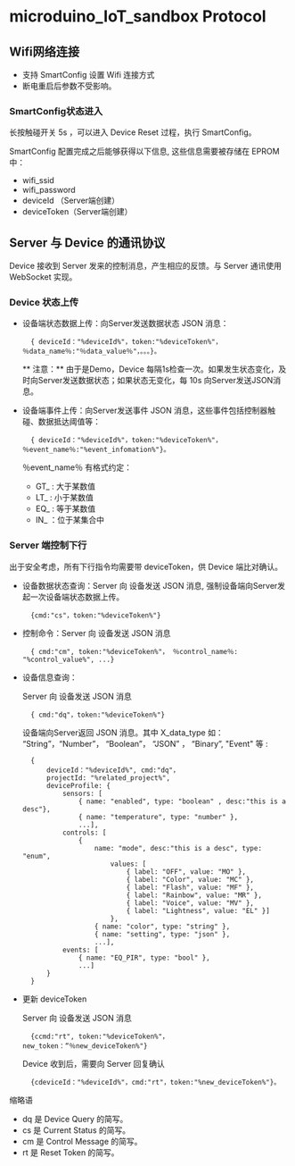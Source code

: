# microduino_IoT_sandbox Protocol

## Wifi网络连接

* 支持 SmartConfig 设置 Wifi 连接方式
* 断电重启后参数不受影响。

### SmartConfig状态进入

长按触碰开关 5s ，可以进入 Device Reset 过程，执行 SmartConfig。

SmartConfig 配置完成之后能够获得以下信息, 这些信息需要被存储在 EPROM 中：

* wifi_ssid
* wifi_password
* deviceId （Server端创建） 
* deviceToken（Server端创建）

## Server 与 Device 的通讯协议

Device 接收到 Server 发来的控制消息，产生相应的反馈。与 Server 通讯使用 WebSocket 实现。

### Device 状态上传

* 设备端状态数据上传：向Server发送数据状态 JSON 消息：

        { deviceId："%deviceId%"，token:"%deviceToken%"， ％data_name％:"％data_value％"，。。。}。

    ** 注意：** 由于是Demo，Device 每隔1s检查一次。如果发生状态变化，及时向Server发送数据状态；如果状态无变化，每 10s 向Server发送JSON消息。
    
* 设备端事件上传：向Server发送事件 JSON 消息，这些事件包括控制器触碰、数据抵达阈值等：

        { deviceId："%deviceId%"，token:"%deviceToken%"， ％event_name％:"%event_infomation%"}。

    ％event_name％ 有格式约定：
    
    * GT_ : 大于某数值
    * LT_ : 小于某数值
    * EQ_ : 等于某数值
    * IN_ ：位于某集合中

### Server 端控制下行

出于安全考虑，所有下行指令均需要带 deviceToken，供 Device 端比对确认。

* 设备数据状态查询：Server 向 设备发送 JSON 消息, 强制设备端向Server发起一次设备端状态数据上传。 

        {cmd:"cs"，token:"%deviceToken%"}

* 控制命令：Server 向 设备发送 JSON 消息 

        { cmd:"cm", token:"%deviceToken%"， ％control_name％: "%control_value%", ...}

* 设备信息查询：

    Server 向 设备发送 JSON 消息
    
        { cmd:"dq"，token:"%deviceToken%"}
    
    设备端向Server返回 JSON 消息。其中 X_data_type 如： “String”，“Number”， “Boolean”， “JSON” ， “Binary”, "Event" 等 :

        {
            deviceId："%deviceId%", cmd:"dq"，
            projectId: "%related_project%",
            deviceProfile: {
                sensors: [
                    { name: "enabled", type: "boolean" , desc:"this is a desc"},
                    { name: "temperature", type: "number" },
                    ...],
                controls: [
                    {
                        name: "mode", desc:"this is a desc", type: "enum",
                            values: [
                                { label: "OFF", value: "MO" },
                                { label: "Color", value: "MC" },
                                { label: "Flash", value: "MF" },
                                { label: "Rainbow", value: "MR" },
                                { label: "Voice", value: "MV" },
                                { label: "Lightness", value: "EL" }]
                            },
                        { name: "color", type: "string" },
                        { name: "setting", type: "json" },
                        ...],
                events: [
                    { name: "EQ_PIR", type: "bool" },
                    ...]
            }
        }

* 更新 deviceToken 

    Server 向 设备发送 JSON 消息 
    
        {ccmd:"rt", token:"%deviceToken%"，new_token：“％new_deviceToken%"}
        
    Device 收到后，需要向 Server 回复确认
    
        {cdeviceId："%deviceId%"，cmd:"rt"，token:"%new_deviceToken%"}。

缩略语

* dq 是 Device Query 的简写。
* cs 是 Current Status 的简写。
* cm 是 Control Message 的简写。
* rt 是 Reset Token 的简写。
